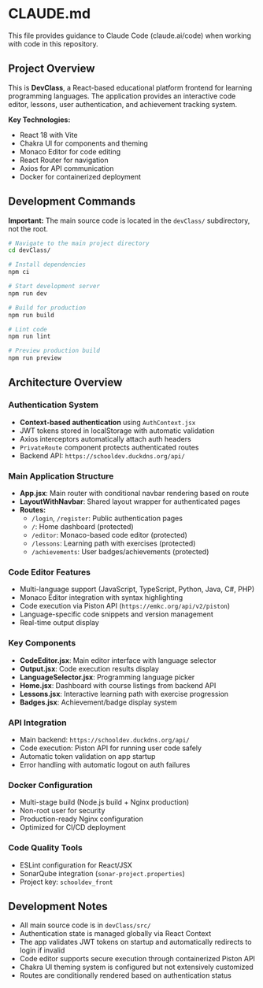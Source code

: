 # CLAUDE.md

This file provides guidance to Claude Code (claude.ai/code) when working with code in this repository.

## Project Overview

This is **DevClass**, a React-based educational platform frontend for learning programming languages. The application provides an interactive code editor, lessons, user authentication, and achievement tracking system.

**Key Technologies:**
- React 18 with Vite
- Chakra UI for components and theming
- Monaco Editor for code editing
- React Router for navigation
- Axios for API communication
- Docker for containerized deployment

## Development Commands

**Important:** The main source code is located in the `devClass/` subdirectory, not the root.

```bash
# Navigate to the main project directory
cd devClass/

# Install dependencies
npm ci

# Start development server
npm run dev

# Build for production
npm run build

# Lint code
npm run lint

# Preview production build
npm run preview
```

## Architecture Overview

### Authentication System
- **Context-based authentication** using `AuthContext.jsx`
- JWT tokens stored in localStorage with automatic validation
- Axios interceptors automatically attach auth headers
- `PrivateRoute` component protects authenticated routes
- Backend API: `https://schooldev.duckdns.org/api/`

### Main Application Structure
- **App.jsx**: Main router with conditional navbar rendering based on route
- **LayoutWithNavbar**: Shared layout wrapper for authenticated pages
- **Routes:**
  - `/login`, `/register`: Public authentication pages
  - `/`: Home dashboard (protected)
  - `/editor`: Monaco-based code editor (protected)  
  - `/lessons`: Learning path with exercises (protected)
  - `/achievements`: User badges/achievements (protected)

### Code Editor Features
- Multi-language support (JavaScript, TypeScript, Python, Java, C#, PHP)
- Monaco Editor integration with syntax highlighting
- Code execution via Piston API (`https://emkc.org/api/v2/piston`)
- Language-specific code snippets and version management
- Real-time output display

### Key Components
- **CodeEditor.jsx**: Main editor interface with language selector
- **Output.jsx**: Code execution results display
- **LanguageSelector.jsx**: Programming language picker
- **Home.jsx**: Dashboard with course listings from backend API
- **Lessons.jsx**: Interactive learning path with exercise progression
- **Badges.jsx**: Achievement/badge display system

### API Integration
- Main backend: `https://schooldev.duckdns.org/api/`
- Code execution: Piston API for running user code safely
- Automatic token validation on app startup
- Error handling with automatic logout on auth failures

### Docker Configuration
- Multi-stage build (Node.js build + Nginx production)
- Non-root user for security
- Production-ready Nginx configuration
- Optimized for CI/CD deployment

### Code Quality Tools
- ESLint configuration for React/JSX
- SonarQube integration (`sonar-project.properties`)
- Project key: `schooldev_front`

## Development Notes

- All main source code is in `devClass/src/`
- Authentication state is managed globally via React Context
- The app validates JWT tokens on startup and automatically redirects to login if invalid
- Code editor supports secure execution through containerized Piston API
- Chakra UI theming system is configured but not extensively customized
- Routes are conditionally rendered based on authentication status